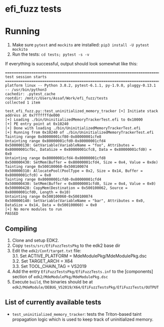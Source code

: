 # efi_fuzz tests

# Running
1. Make sure `pytest` and `mockito` are installed: `pip3 install -U pytest mockito`
2. Run the tests: `cd tests; pytest -s -v`

If everything is successful, output should look somewhat like this:
```
=============================================================================== test session starts ===============================================================================
platform linux -- Python 3.8.2, pytest-6.1.1, py-1.9.0, pluggy-0.13.1 -- /usr/bin/python3
cachedir: .pytest_cache
rootdir: /mnt/c/Users/Assaf/Work/efi_fuzz/tests
collected 1 item

test_efi_fuzz.py::test_uninitialized_memory_tracker [+] Initiate stack address at 0x7ffffffde000
[+] Loading ./bin/UninitializedMemoryTrackerTest.efi to 0x10000
[+] PE entry point at 0x10240
[+] Done with loading ./bin/UninitializedMemoryTrackerTest.efi
[+] Running from 0x10240 of ./bin/UninitializedMemoryTrackerTest.efi
Tainting range 0x80000001cf80-0x80000001cfe8
Untainting range 0x80000001cfd0-0x80000001cfd4
0x500000130: GetVariable(VariableName = "foo", Attributes = 0x80000001cfbc, DataSize = 0x80000001cfc8, Data = 0x80000001cfd0) = 0x0
Untainting range 0x80000001cfd4-0x80000001cfd8
0x500000430: SetMem(Buffer = 0x80000001cfd4, Size = 0x4, Value = 0xde)
Tainting range 0x500100060-0x500100074
0x500000310: AllocatePool(PoolType = 0x2, Size = 0x14, Buffer = 0x80000001cfc0) = 0x0
Tainting range 0x80000001cfd0-0x80000001cfd4
0x500000430: SetMem(Buffer = 0x80000001cfd0, Size = 0x4, Value = 0x0)
0x500000428: CopyMem(Destination = 0x500100062, Source = 0x80000001cfd0, Length = 0x10)
Untainting range 0x500100060-0x500100074
0x500000140: SetVariable(VariableName = "bar", Attributes = 0x0, DataSize = 0x14, Data = 0x500100060) = 0x0
[+] No more modules to run
PASSED
```

## Compiling
1. Clone and setup EDK2.
2. Copy `tests/src/EfiFuzzTestsPkg` to the edk2 base dir
3. Edit the `edk2/Conf/target.txt` file: \
  3.1. Set ACTIVE_PLATFORM = MdeModulePkg/MdeModulePkg.dsc \
  3.2. Set TARGET_ARCH = X64 \
  3.3. Set TOOL_CHAIN_TAG = VS2019
4. Add the entry `EfiFuzzTestsPkg/EfiFuzzTests.inf` to the [components] section of `edk2/MdeModulePkg/MdeModulePkg.dsc`
5. Execute `build`, the binaries should be at `edk2/MdeModule/DEBUG_VS2019/X64/EfiFuzzTestsPkg/EfiFuzzTests/OUTPUT`

## List of currently available tests
* `test_uninitialized_memory_tracker`: tests the Triton-based taint propagation logic which is used to keep track of uninitialized memory.

